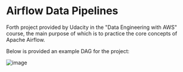 # Airflow Data Pipelines

Forth project provided by Udacity in the "Data Engineering with AWS" course, the main purpose of which is to practice the core concepts of Apache Airflow. 

Below is provided an example DAG for the project: 

![image](https://github.com/user-attachments/assets/e23fa74e-2a41-43df-9e30-eb29f55193e3)


